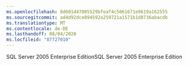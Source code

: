 ```yaml
---
ms.openlocfilehash: 8d601d47005529bfeaf4c5061671e9619a162555
ms.sourcegitcommit: ad4d92dce894592a259721a1571b1d8736abacdb
ms.translationtype: MT
ms.contentlocale: de-DE
ms.lasthandoff: 08/04/2020
ms.locfileid: "87727010"
---
```

<span data-ttu-id="e6ac2-101">SQL Server 2005 Enterprise Edition</span><span class="sxs-lookup"><span data-stu-id="e6ac2-101">SQL Server 2005 Enterprise Edition</span></span>
